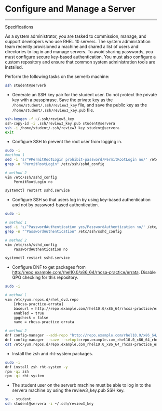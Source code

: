 # Configure and Manage a Server

---
Specifications

As a system administrator, you are tasked to commission, manage, and support developers who use RHEL 10 servers. The system administration team recently provisioned a machine and shared a list of users and directories to log in and manage servers. To avoid sharing passwords, you must configure secure key-based authentication. You must also configure a custom repository and ensure that common system administration tools are installed.


Perform the following tasks on the serverb machine:

```bash
ssh student@serverb
```

- Generate an SSH key pair for the student user. Do not protect the private key with a passphrase. Save the private key as the `/home/student/.ssh/review3_key` file, and save the public key as the `/home/student/.ssh/review3_key.pub` file.

```bash
ssh-keygen -f ~/.ssh/review3_key
ssh-copy-id -i .ssh/review3_key.pub student@servera
ssh -i /home/student/.ssh/review3_key student@servera
exit
```

- Configure SSH to prevent the root user from logging in.

```bash
sudo -i
#method 1
sed -i 's/^#PermitRootLogin prohibit-password/PermitRootLogin no/' /etc/ssh/sshd_config
grep -n "PermitRootLogin" /etc/ssh/sshd_config

# method 2
vim /etc/ssh/sshd_config
    PermitRootLogin no

systemctl restart sshd.service
```
- Configure SSH so that users log in by using key-based authentication and not by password-based authentication.

```bash
sudo -i

# method 1
sed -i 's/^PasswordAuthentication yes/PasswordAuthentication no/' /etc/ssh/sshd_config
grep -n "^PasswordAuthentication" /etc/ssh/sshd_config

# method 2
vim /etc/ssh/sshd_config
    PasswordAuthentication no

systemctl restart sshd.service
```

- Configure DNF to get packages from http://repo.example.com/rhel10.0/x86_64/rhcsa-practice/errata. Disable GPG checking for this repository.


```bash
sudo -i 

# method 1
vim /etc/yum.repos.d/rhel_dvd.repo
    [rhcsa-practice-errata]
    baseurl = http://repo.example.com/rhel10.0/x86_64/rhcsa-practice/errata
    enabled = true
    gpgcheck = false
    name = rhcsa-practice errata

# method 2
dnf config-manager --add-repo "http://repo.example.com/rhel10.0/x86_64/rhcsa-practice/errata"
dnf config-manager --save --setopt=repo.example.com_rhel10.0_x86_64_rhcsa-practice_errata.gpgcheck=0
cat /etc/yum.repos.d/repo.example.com_rhel10.0_x86_64_rhcsa-practice_errata.repo
```

- Install the zsh and rht-system packages.

```bash
sudo -i
dnf install zsh rht-system -y
rpm -qi zsh
rpm -qi rht-system
```

- The student user on the serverb machine must be able to log in to the servera machine by using the review3_key.pub SSH key.

```bash
su - student
ssh student@servera -i ~/.ssh/review3_key
```


